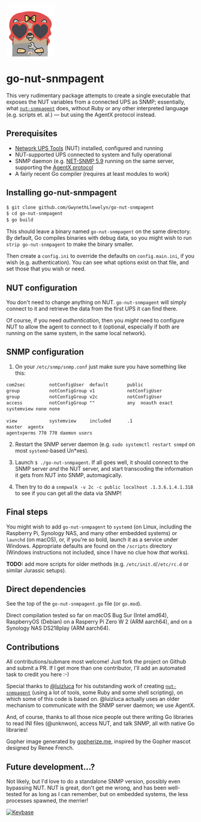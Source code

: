 [![Logo](assets/images/go-nut-snmpagent-thumb.png)](assets/images/go-nut-snmpagent.png)
# go-nut-snmpagent

This very rudimentary package attempts to create a single executable that exposes the NUT variables from a connected UPS as SNMP; essentially, what [`nut-snmpagent`](https://github.com/luizluca/nut-snmpagent) does, without Ruby or any other interpreted language (e.g. scripts et. al.) — but using the AgentX protocol instead.

## Prerequisites

-   [Network UPS Tools](https://networkupstools.org/) (NUT) installed, configured and running
-   NUT-supported UPS connected to system and fully operational
-   SNMP daemon (e.g. [NET-SNMP 5.9](http://www.net-snmp.org/running) running on the same server, supporting the [AgentX protocol](https://www.rfc-editor.org/rfc/rfc2741)
-   A fairly recent Go compiler (requires at least modules to work)

## Installing go-nut-snmpagent

```bash
$ git clone github.com/GwynethLlewelyn/go-nut-snmpagent
$ cd go-nut-snmpagent
$ go build
```

This should leave a binary named `go-nut-snmpagent` on the same directory. By default, Go compiles binaries with debug data, so you might wish to run `strip go-nut-snmpagent` to make the binary smaller.

Then create a `config.ini` to override the defaults on `config.main.ini`, if you wish (e.g. authentication). You can see what options exist on that file, and set those that you wish or need.

## NUT configuration

You don't need to change anything on NUT. `go-nut-snmpagent` will simply connect to it and retrieve the data from the first UPS it can find there.

Of course, if you need _authentication_, then you _might_ need to configure NUT to allow the agent to connect to it (optional, especially if both are running on the same system, in the same local network).

## SNMP configuration

1. On your `/etc/snmp/snmp.conf` just make sure you have something like this:

```
com2sec         notConfigUser  default       public
group           notConfigGroup v1            notConfigUser
group           notConfigGroup v2c           notConfigUser
access          notConfigGroup ""            any  noauth exact systemview none none

view            systemview     included      .1
master  agentx
agentxperms 770 770 daemon users

```

2. Restart the SNMP server daemon (e.g. `sudo systemctl restart snmpd` on most `systemd`-based Un\*xes).

3. Launch `$ ./go-nut-snmpagent`. If all goes well, it should connect to the SNMP server _and_ the NUT server, and start transcoding the information it gets from NUT into SNMP, automagically.

4. Then try to do a `snmpwalk -v 2c -c public localhost .1.3.6.1.4.1.318` to see if you can get all the data via SNMP!

## Final steps

You might wish to add `go-nut-snmpagent` to `systemd` (on Linux, including the Raspberry Pi, Synology NAS, and many other embedded systems) or `launchd` (on macOS), or, if you're so bold, launch it as a service under Windows. Appropriate defaults are found on the `/scripts` directory (Windows instructions not included, since I have no clue how _that_ works).

**TODO:** add more scripts for older methods (e.g. `/etc/init.d`/`/etc/rc.d` or similar Jurassic setups).

## Direct dependencies

See the top of the `go-nut-snmpagent.go` file (or `go.mod`).

Direct compilation tested so far on macOS Bug Sur (Intel amd64), RaspberryOS (Debian) on a Rasperry Pi Zero W 2 (ARM aarch64), and on a Synology NAS DS218play (ARM aarch64).

## Contributions

All contributions/submare most welcome! Just fork the project on Github and submit a PR. If I get more than one contributor, I'll add an automated task to credit you here :-)

Special thanks to [@luizluca](https://github.com/luizluca/) for his outstanding work of creating [`nut-snmpagent`](https://github.com/luizluca/nut-snmpagent) (using a lot of tools, some Ruby and some shell scripting), on which some of this code is based on. @luizluca actually uses an older mechanism to communicate with the SNMP server daemon; we use AgentX. 

And, of course, thanks to all those nice people out there writing Go libraries to read INI files (@unknwon), access NUT, and talk SNMP, all with native Go libraries!

Gopher image generated by [gopherize.me](https://gopherize.me), inspired by the Gopher mascot designed by Renee French.

## Future development...?

Not likely, but I'd love to do a standalone SNMP version, possibly even bypassing NUT. NUT is great, don't get me wrong, and has been well-tested for as long as I can remember, but on embedded systems, the less processes spawned, the merrier!

[![Keybase](https://img.shields.io/keybase/pgp/gwynethllewelyn)](https://keybase.io/gwynethllewelyn)
